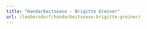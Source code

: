 ```yaml
---
title: "Handarbeitsoase - Brigitte Greiner"
url: /leobersdorf/handarbeitsoase-brigitte-greiner/
---
```

